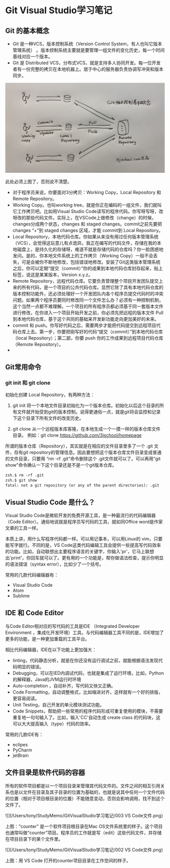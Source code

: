 # Git Visual Studio学习笔记



## Git 的基本概念

- Git 是一种VCS，版本控制系统（Version Control System，有人也叫它版本管理系统） 。版本控制系统主要就是要管理一组文件的变化历史，每一个时间基线对应一个版本。
- Git 是 Distributed VCS，分布式VCS，就是支持多人协同开发。每一位开发者有一份完整的拷贝在本地机器上。居于中心的服务器负责协调写冲突和版本同步。

![](001Git基本概念.jpeg) 

此处必须上图了，否则说不清楚。

- 对于程序员来说，你要面对3分拷贝：Working Copy，Local Repository 和 Remote Repository。
-  Working Copy。也叫working tree，就是你正在编码的一组文件，我们就叫它工作拷贝吧。比如用Visual Studio Code读写的程序代码。你写呀写呀，改呀改的那些代码文件。实际上，在VSCode上做修改（change）的时候，changes分成两个状态，changes 和 staged changes。commit之前先要把changes “+”到 staged changes 区域，才能 commit到 Local Repository。
- Local Repository，本地代码仓库。你如果从来没有用过任何版本管理系统（VCS），会觉得这玩意儿有点诡异。我正在编写的代码文件，存储在我的本地磁盘上，是持久化的存储呀，难道不就是存储代码的仓库吗？你一脸困惑地发问。是的，你本地文件系统上的工作拷贝（Working Copy）一般不会丢失，可是会被你不断地修改，包括错误地修改。安装了Git这类版本管理系统之后，你可以定期“提交（commit）”你的成果到本地代码仓库封存起来，贴上标签，说这是某某版本，Version x.y.z。
- Remote Repository，远程代码仓库。它要负责管理整个项目开发团队提交上来的所有代码，是一个项目的公共代码仓库。显然它除了具有本地代码仓库的版本控制功能外，还必须处理好一个开发团队内各个程序员提交代码时的冲突问题。如果两个程序员要同时修改同一个文件怎么办？必须有一种控制机制，这个当然一点都不难理解。一个项目的所有程序员都必须基于同一套版本文件进行修改，在你进入一个项目开始开发之前，你必须先把远程的版本文件 Pull 到本地代码仓库，基于这个共同的基础来开发新功能走向更加美好的未来。
- commit 和 push。你写好代码之后，需要两步才能把代码提交到远程项目代码仓库上去。第一步，你要把刚写好的代码“提交（commit）”到本地代码仓库（local Repository）；第二部，你要 push 你的工作成果到远程项目代码仓库（Remote Repository）。
- 



## Git常用命令



### git init 和 git clone
初始化创建 Local Repository，有两种方法：
1. git init 将一个本地文件目录初始化为一个版本仓库。初始化以后这个目录的所有文件就开始受到git的版本控制。说得更通俗一点，就是git将会监控和记录下这个目录下所有文件的改变历史。

2. git clone 从一个远程版本库客隆，在本地生成一个一摸一样的版本仓库文件目录。
   例如：git  clone https://github.com/3jschool/homepage

   

所谓的版本仓库（Repository），其实就是在相应的文件目录里多了一个 .git 文件，存有git repository的管理信息。因此要想把这个版本仓库文件目录变成普通的文件目录，只要用 “rm -rf .git”命令删除这个 .git文件就可以了。可以再用“git show”命令确认一下这个目录还是不是一个git版本仓库。

```shell
zsh.$ rm -rf .git
zsh.$ git show
fatal: not a git repository (or any of the parent directories): .git
```



## Visual Studio Code 是什么？

Visual Studio Code是微软开发的免费开源工具，是一种最流行的代码编辑器 （Code Editor）。通俗地说就是程序员写代码的工具，就如同Office word是作家文章的工具一样。

本质上讲，用什么写程序代码都一样。可以用记事本，可以用Linux的 vim，只要能写字就行。不同的是，VS Code这类代码编辑工具会提供一些提高写代码效率的功能。比如，自动联想出主要程序语言的关键字，你输入'pr'，它马上联想出'print'，你回车就可以了。更有用的一个功能是，帮你做语法检查，提示你明显的语法错误（syntax error），比如少了一个括号。

常用的几款代码编辑器有：

- Visual Studio Code
- Atom
- Sublime



## IDE 和 Code Editor

与Code Editor相对应的写代码的工具是IDE （Integrated Developer Environment ，集成化开发环境）工具。与代码编辑器工具不同的是，IDE增加了更多的功能，是一种更加重载的工具平台。

相比代码编辑器，IDE在以下功能上更加强大：

- linting，代码静态分析，就是在你还没有运行调试之前，就能根据语法发现代码明显的错误。
- Debugging，可以在IED内调试代码，也就是集成了运行环境，比如，Python的解释器，Java的JVM运行时环境
- Auto-completion ，自动补齐，写代码又快又正确。
- Code Formatting，自动调整格式，比如缩进对齐，这样就有一个好的排版，更容易阅读。
- Unit Testing，自己开发的单元模块测试功能。
- Code Snippets，帮助把一些常用的程序代码形成可重复使用的模块，不需要重复地一句句输入了。比如，输入'CC'自动生成 create class 的代码块，这可以大大提高输入（type）代码的效率。

常用的几款IDE有：

- eclipes
- PyCharm
- jetBrain





## 文件目录是软件代码的容器

所有的软件项目都是以一个项目目录来管理其代码文件的。文件之间的相互引用关系也是以文件在目录及其子目录的位置为基础的，也就是说其中任何一个文件代码的位置（相对于项目根目录的位置）不能随意变动，否则会影响调用，找不到这个文件了。

![](/Users/tony/StudyMemo/GitVisualStudio学习笔记/003 VS Code文件.png)

上图：“counter” 是一个软件项目根目录在Mac OS文件系统里的样子。这个项目也通常叫做“counter”项目。程序员的工作就是写（edit）这些代码文件，并存储在项目目录下的某个文件里。



![](/Users/tony/StudyMemo/GitVisualStudio学习笔记/002 VS Code文件.png)

上图：用 VS Code 打开的counter项目目录在工作空间的样子。

